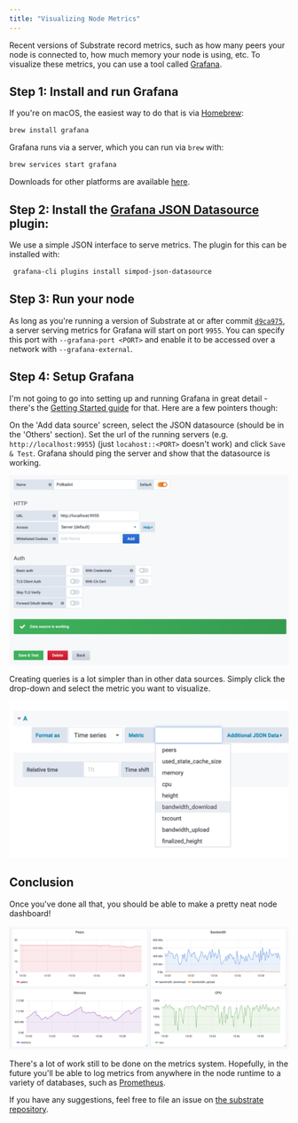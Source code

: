 ```yaml
---
title: "Visualizing Node Metrics"
---
```


Recent versions of Substrate record metrics, such as how many peers your node
is connected to, how much memory your node is using, etc. To visualize these
metrics, you can use a tool called [Grafana](https://grafana.com/).

## Step 1: Install and run Grafana

If you're on
macOS, the easiest way to do that is via [Homebrew](https://brew.sh/):

```bash
brew install grafana
```

Grafana runs via a server, which you can run via `brew` with:

```bash
brew services start grafana
```

Downloads for other platforms are available [here](https://grafana.com/grafana/download).

## Step 2: Install the [Grafana JSON Datasource](https://github.com/simPod/grafana-json-datasource) plugin:

We use a simple JSON interface to serve metrics. The plugin for this can be
installed with:

```bash
 grafana-cli plugins install simpod-json-datasource
```

## Step 3: Run your node

As long as you're running a version of Substrate at or after commit
[`d9ca975`](https://github.com/paritytech/substrate/commit/d9ca9750dba018463d59459a3ee1c03b71ea2d46),
a server serving metrics for Grafana will start on port `9955`. You can specify
this port with `--grafana-port <PORT>` and enable it to be accessed over a
network with `--grafana-external`.

## Step 4: Setup Grafana

I'm not going to go into setting up and running Grafana in great detail - there's the
[Getting Started guide](https://grafana.com/docs/guides/getting_started/) for
that. Here are a few pointers though:

On the 'Add data source' screen, select the JSON datasource (should be in the
'Others' section). Set the url of the running servers (e.g.
`http://localhost:9955`) (just `locahost::<PORT>` doesn't work) and click
`Save & Test`. Grafana should ping the server and show that the datasource is
working.

![Datasource Config](/docs/assets/tutorials/grafana/datasource-config.png)

Creating queries is a lot simpler than in other data sources. Simply click the
drop-down and select the metric you want to visualize.

![Creating a query](/docs/assets/tutorials/grafana/metric-selection.png)

## Conclusion

Once you've done all that, you should be able to make a pretty neat node
dashboard!

![Node Dashboard](/docs/assets/tutorials/grafana/dashboard.png)

There's a lot of work still to be done on the metrics system. Hopefully, in the
future you'll be able to log metrics from anywhere in the node runtime to a
variety of databases, such as [Prometheus](https://prometheus.io/).

If you have any suggestions, feel free to file an issue on
[the substrate repository](https://github.com/paritytech/substrate).
